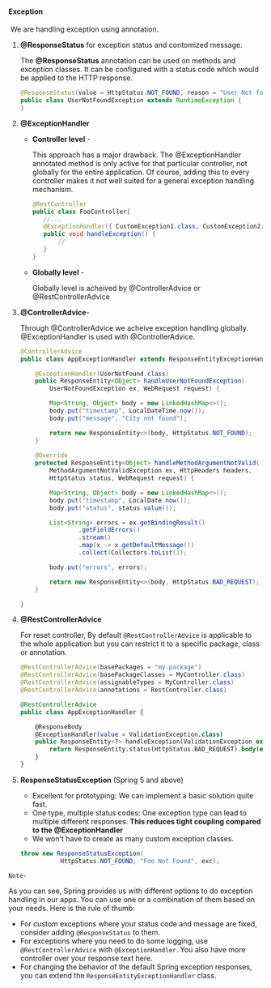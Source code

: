 #### Exception

​	We are handling exception using annotation.

1. **@ResponseStatus** for exception status and contomized message.

   The **@ResponseStatus** annotation can be used on methods and exception classes. It can be configured with a status code which would be applied to the HTTP response.

   ```java
   @ResponseStatus(value = HttpStatus.NOT_FOUND, reason = "User Not found")
   public class UserNotFoundException extends RuntimeException {
   }
   ```

2. **@ExceptionHandler**

   - **Controller level**  -

     This approach has a major drawback. The @ExceptionHandler annotated method is only active for that particular controller, not globally for the entire application. Of course, adding this to every controller makes it not well suited for a general exception handling mechanism.

     ```java
     @RestController
     public class FooController{
     	//...
     	@ExceptionHandler({ CustomException1.class, CustomException2.class })
     	public void handleException() {
         	//
     	}
     }
     ```

   - **Globally level** -

     Globally level is acheived by @ControllerAdvice or @RestControllerAdvice

3. **@ControllerAdvice**-

   Through @ControllerAdvice we acheive exception handling globally. @ExceptionHandler is used with @ControllerAdvice.

   ```java
   @ControllerAdvice
   public class AppExceptionHandler extends ResponseEntityExceptionHandler {
   
       @ExceptionHandler(UserNotFound.class)
       public ResponseEntity<Object> handleUserNotFoundException(
           UserNotFoundException ex, WebRequest request) {
   
           Map<String, Object> body = new LinkedHashMap<>();
           body.put("timestamp", LocalDateTime.now());
           body.put("message", "City not found");
   
           return new ResponseEntity<>(body, HttpStatus.NOT_FOUND);
       }
       
       @Override
       protected ResponseEntity<Object> handleMethodArgumentNotValid(
           MethodArgumentNotValidException ex, HttpHeaders headers, 
           HttpStatus status, WebRequest request) {
   
           Map<String, Object> body = new LinkedHashMap<>();
           body.put("timestamp", LocalDate.now());
           body.put("status", status.value());
   
           List<String> errors = ex.getBindingResult()
                   .getFieldErrors()
                   .stream()
                   .map(x -> x.getDefaultMessage())
                   .collect(Collectors.toList());
   
           body.put("errors", errors);
   
           return new ResponseEntity<>(body, HttpStatus.BAD_REQUEST);
       }
   
   }
   ```

   

4. **@RestControllerAdvice**

   For reset controller, By default `@RestControllerAdvice` is applicable to the whole application but you can restrict it to a specific package, class or annotation.

   ```java
   @RestControllerAdvice(basePackages = "my.package")
   @RestControllerAdvice(basePackageClasses = MyController.class)
   @RestControllerAdvice(assignableTypes = MyController.class)
   @RestControllerAdvice(annotations = RestController.class)
   ```

   

   ```sql
   @RestControllerAdvice
   public class AppExceptionHandler {
   
       @ResponseBody
       @ExceptionHandler(value = ValidationException.class)
       public ResponseEntity<?> handleException(ValidationException exception) {
           return ResponseEntity.status(HttpStatus.BAD_REQUEST).body(exception.getMsg());
       }
   }
   ```

5. **ResponseStatusException** (Spring 5 and above)

   - Excellent for prototyping: We can implement a basic solution quite fast.
   - One type, multiple status codes: One exception type can lead to multiple different responses. **This reduces tight coupling compared to the @ExceptionHandler**
   - We won't have to create as many custom exception classes.

   ```java
   throw new ResponseStatusException(
              HttpStatus.NOT_FOUND, "Foo Not Found", exc);
   ```

   



`Note-`

As you can see, Spring provides us with different options to do exception handling in our apps. You can use one or a combination of them based on your needs. Here is the rule of thumb:

- For custom exceptions where your status code and message are fixed, consider adding `@ResponseStatus` to them.
- For exceptions where you need to do some logging, use `@RestControllerAdvice` with `@ExceptionHandler`. You also have more controller over your response text here.
- For changing the behavior of the default Spring exception responses, you can extend the `ResponseEntityExceptionHandler` class.